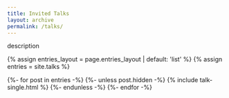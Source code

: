 ```yaml
---
title: Invited Talks 
layout: archive 
permalink: /talks/
---
```


description 


{% assign entries_layout = page.entries_layout | default: 'list' %}
{% assign entries = site.talks  %}

<div class="entries-{{ entries_layout }}">

  {%- for post in entries -%}
    {%- unless post.hidden -%}
      {% include talk-single.html %}
    {%- endunless -%}
  {%- endfor -%}

</div>

